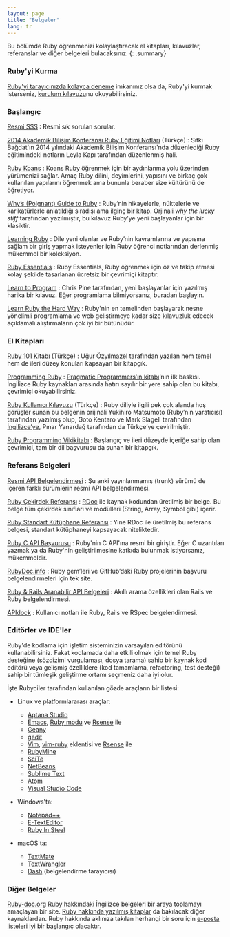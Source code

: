 ```yaml
---
layout: page
title: "Belgeler"
lang: tr
---
```


Bu bölümde Ruby öğrenmenizi kolaylaştıracak el kitapları, kılavuzlar,
referanslar ve diğer belgeleri bulacaksınız.
{: .summary}

### Ruby'yi Kurma

[Ruby'yi tarayıcınızda kolayca deneme][1] imkanınız olsa da, Ruby'yi kurmak
isterseniz, [kurulum kılavuzu](installation/)nu okuyabilirsiniz.

### Başlangıç

[Resmi SSS](/en/documentation/faq/)
: Resmi sık sorulan sorular.

[2014 Akademik Bilişim Konferansı Ruby Eğitimi Notları][ab2014-ruby-notlari] (Türkçe)
: Sıtkı Bağdat'ın 2014 yılındaki Akademik Bilişim Konferansı'nda düzenlediği
  Ruby eğitimindeki notların Leyla Kapı tarafından düzenlenmiş hali.

[Ruby Koans][2]
: Koans Ruby öğrenmek için bir aydınlanma yolu üzerinden yürümenizi
  sağlar. Amaç Ruby dilini, deyimlerini, yapısını ve birkaç çok
  kullanılan yapılarını öğrenmek ama bununla beraber size kültürünü de
  öğretiyor.

[Why’s (Poignant) Guide to Ruby][5]
: Ruby’nin hikayelerle, nüktelerle ve karikatürlerle anlatıldığı
  sıradışı ama ilginç bir kitap. Orjinali *why the lucky stiff*
  tarafından yazılmıştır, bu kılavuz Ruby’ye yeni başlayanlar için bir
  klasiktir.

[Learning Ruby][6]
: Dile yeni olanlar ve Ruby’nin kavramlarına ve yapısına sağlam bir
  giriş yapmak isteyenler için Ruby öğrenci notlarından derlenmiş
  mükemmel bir koleksiyon.

[Ruby Essentials][7]
: Ruby Essentials, Ruby öğrenmek için öz ve takip etmesi kolay şekilde
  tasarlanan ücretsiz bir çevrimiçi kitaptır.

[Learn to Program][8]
: Chris Pine tarafından, yeni başlayanlar için yazılmış harika bir
  kılavuz. Eğer programlama bilmiyorsanız, buradan başlayın.

[Learn Ruby the Hard Way][38]
: Ruby'nin en temelinden başlayarak nesne yönelimli programlama ve web
  geliştirmeye kadar size kılavuzluk edecek açıklamalı alıştırmaların çok iyi
  bir bütünüdür.

### El Kitapları

[Ruby 101 Kitabı][ruby-101-kitabi] (Türkçe)
: Uğur Özyılmazel tarafından yazılan hem temel hem de ileri düzey konuları
  kapsayan bir kitapçık.

[Programming Ruby][9]
: [Pragmatic Programmers’ın kitabı][10]‘nın ilk baskısı. İngilizce Ruby
  kaynakları arasında hatırı sayılır bir yere sahip olan bu kitabı,
  çevrimiçi okuyabilirsiniz.

[Ruby Kullanıcı Kılavuzu][ruby-kullanici-kilavuzu] (Türkçe)
: Ruby diliyle ilgili pek çok alanda hoş görüşler sunan bu belgenin
  orijinali Yukihiro Matsumoto (Ruby’nin yaratıcısı) tarafından yazılmış
  olup, Goto Kentaro ve Mark Slagell tarafından [İngilizce’ye][11], Pınar
  Yanardağ tarafından da Türkçe’ye çevirilmiştir.

[Ruby Programming Vikikitabı][12]
: Başlangıç ve ileri düzeyde içeriğe sahip olan çevrimiçi, tam bir dil
  başvurusu da sunan bir kitapçık.

### Referans Belgeleri

[Resmi API Belgelendirmesi][docs-rlo-en]
: Şu anki yayınlanmamış (trunk) sürümü de içeren farklı sürümlerin resmi API
  belgelendirmesi.

[Ruby Çekirdek Referansı][13]
: [RDoc][14] ile kaynak kodundan üretilmiş bir belge. Bu belge tüm
  çekirdek sınıfları ve modülleri (String, Array, Symbol gibi) içerir.

[Ruby Standart Kütüphane Referansı][15]
: Yine RDoc ile üretilmiş bu referans belgesi, standart kütüphaneyi
  kapsayacak niteliktedir.

[Ruby C API Başvurusu][extensions]
: Ruby'nin C API'ına resmi bir giriştir.
  Eğer C uzantıları yazmak ya da Ruby'nin geliştirilmesine katkıda bulunmak
  istiyorsanız, mükemmeldir.

[RubyDoc.info][16]
: Ruby gem’leri ve GitHub’daki Ruby projelerinin başvuru belgelendirmeleri için
  tek site.

[Ruby & Rails Aranabilir API Belgeleri][17]
: Akıllı arama özellikleri olan Rails ve Ruby belgelendirmesi.

[APIdock][18]
: Kullanıcı notları ile Ruby, Rails ve RSpec belgelendirmesi.

### Editörler ve IDE'ler

Ruby'de kodlama için işletim sisteminizin varsayılan editörünü
kullanabilirsiniz. Fakat kodlamada daha etkili olmak için temel Ruby
desteğine (sözdizimi vurgulaması, dosya tarama) sahip bir kaynak kod editörü
veya gelişmiş özelliklere (kod tamamlama, refactoring, test desteği) sahip
bir tümleşik geliştirme ortamı seçmeniz daha iyi olur.

İşte Rubyciler tarafından kullanılan gözde araçların bir listesi:

* Linux ve platformlararası araçlar:
  * [Aptana Studio][19]
  * [Emacs][20], [Ruby modu][21] ve [Rsense][22] ile
  * [Geany][23]
  * [gedit][24]
  * [Vim][25], [vim-ruby][26] eklentisi ve [Rsense][22] ile
  * [RubyMine][27]
  * [SciTe][28]
  * [NetBeans][36]
  * [Sublime Text][37]
  * [Atom][atom]
  * [Visual Studio Code][vscode]

* Windows'ta:
  * [Notepad++][29]
  * [E-TextEditor][30]
  * [Ruby In Steel][31]

* macOS'ta:
  * [TextMate][32]
  * [TextWrangler][33]
  * [Dash][39] (belgelendirme tarayıcısı)

### Diğer Belgeler

[Ruby-doc.org][34] Ruby hakkındaki İngilizce belgeleri bir araya
toplamayı amaçlayan bir site. [Ruby hakkında yazılmış kitaplar][35] da
bakılacak diğer kaynaklardan. Ruby hakkında aklınıza takılan herhangi bir soru
için [e-posta listeleri](/tr/community/mailing-lists/) iyi bir başlangıç
olacaktır.



[1]: https://ruby.github.io/TryRuby/
[2]: http://rubykoans.com/
[5]: http://mislav.uniqpath.com/poignant-guide/
[6]: http://rubylearning.com/
[7]: http://www.techotopia.com/index.php/Ruby_Essentials
[8]: http://pine.fm/LearnToProgram/
[9]: http://www.ruby-doc.org/docs/ProgrammingRuby/
[10]: http://pragmaticprogrammer.com/titles/ruby/index.html
[11]: http://www.rubyist.net/~slagell/ruby/
[12]: http://en.wikibooks.org/wiki/Ruby_programming_language
[13]: http://www.ruby-doc.org/core
[14]: https://ruby.github.io/rdoc/
[15]: http://www.ruby-doc.org/stdlib
[extensions]: https://docs.ruby-lang.org/en/master/extension_rdoc.html
[16]: http://www.rubydoc.info/
[17]: http://rubydocs.org/
[18]: http://apidock.com/
[19]: http://www.aptana.com/
[20]: http://www.gnu.org/software/emacs/
[21]: http://www.emacswiki.org/emacs/RubyMode
[22]: http://rsense.github.io/
[23]: http://www.geany.org/
[24]: http://projects.gnome.org/gedit/screenshots.html
[25]: http://www.vim.org/
[26]: https://github.com/vim-ruby/vim-ruby
[27]: http://www.jetbrains.com/ruby/
[28]: http://www.scintilla.org/SciTE.html
[29]: http://notepad-plus-plus.org/
[30]: http://www.e-texteditor.com/
[31]: http://www.sapphiresteel.com/
[32]: http://macromates.com/
[33]: http://www.barebones.com/products/textwrangler/
[34]: http://ruby-doc.org
[35]: http://www.ruby-doc.org/bookstore
[36]: https://netbeans.org/
[37]: http://www.sublimetext.com/
[38]: https://learncodethehardway.org/ruby/
[39]: http://kapeli.com/dash
[docs-rlo-en]: https://docs.ruby-lang.org/en/
[atom]: https://atom.io/
[vscode]: https://code.visualstudio.com/
[ruby-kullanici-kilavuzu]: http://www.belgeler.org/uygulamalar/ruby/ruby-ug.html
[ruby-101-kitabi]: https://vigo.gitbooks.io/ruby-101/
[ab2014-ruby-notlari]: https://github.com/leylaKapi/AB2014-Ruby-Programlama-Dili/blob/master/Ruby_AB2014.md
